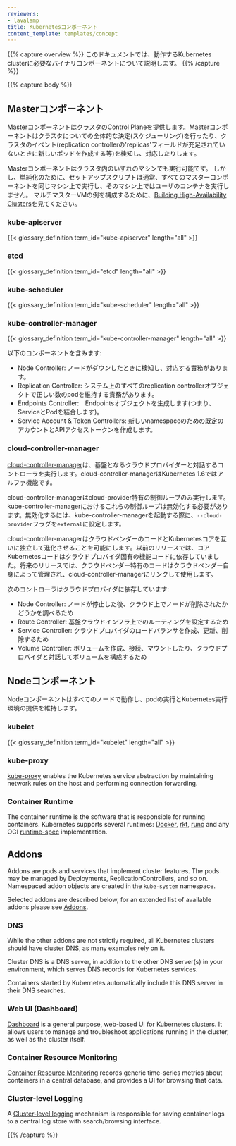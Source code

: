 ```yaml
---
reviewers:
- lavalamp
title: Kubernetesコンポーネント
content_template: templates/concept
---
```


{{% capture overview %}}
このドキュメントでは、動作するKubernetes clusterに必要なバイナリコンポーネントについて説明します。
{{% /capture %}}

{{% capture body %}}
## Masterコンポーネント

MasterコンポーネントはクラスタのControl Planeを提供します。Masterコンポーネントはクラスタについての全体的な決定(スケジューリング)を行ったり、クラスタのイベント(replication controllerの'replicas'フィールドが充足されていないときに新しいポッドを作成する等)を検知し、対応したりします。

Masterコンポーネントはクラスタ内のいずれのマシンでも実行可能です。
しかし、単純化のために、セットアップスクリプトは通常、すべてのマスターコンポーネントを同じマシン上で実行し、そのマシン上ではユーザのコンテナを実行しません。
マルチマスターVMの例を構成するために、[Building High-Availability Clusters](/docs/admin/high-availability/)を見てください。

### kube-apiserver

{{< glossary_definition term_id="kube-apiserver" length="all" >}}

### etcd

{{< glossary_definition term_id="etcd" length="all" >}}

### kube-scheduler

{{< glossary_definition term_id="kube-scheduler" length="all" >}}

### kube-controller-manager

{{< glossary_definition term_id="kube-controller-manager" length="all" >}}

以下のコンポーネントを含みます:

  * Node Controller: ノードがダウンしたときに検知し、対応する責務があります。
  * Replication Controller: システム上のすべてのreplication controllerオブジェクトで正しい数のpodを維持する責務があります。
  * Endpoints Controller:　Endpointsオブジェクトを生成します(つまり、ServiceとPodを結合します)。
  * Service Account & Token Controllers: 新しいnamespaceのための既定のアカウントとAPIアクセストークンを作成します。

### cloud-controller-manager

[cloud-controller-manager](/docs/tasks/administer-cluster/running-cloud-controller/)は、基盤となるクラウドプロバイダーと対話するコントローラを実行します。cloud-controller-managerはKubernetes 1.6ではアルファ機能です。

cloud-controller-managerはcloud-provider特有の制御ループのみ実行します。kube-controller-managerにおけるこれらの制御ループは無効化する必要があります。無効化するには、kube-controller-managerを起動する際に、`--cloud-provider`フラグを`external`に設定します。

cloud-controller-managerはクラウドベンダーのコードとKubernetesコアを互いに独立して進化させることを可能にします。以前のリリースでは、コアKubernetesコードはクラウドプロバイダ固有の機能コードに依存していました。将来のリリースでは、クラウドベンダー特有のコードはクラウドベンダー自身によって管理され、cloud-controller-managerにリンクして使用します。

次のコントローラはクラウドプロバイダに依存しています:

  * Node Controller: ノードが停止した後、クラウド上でノードが削除されたかどうかを調べるため
  * Route Controller: 基盤クラウドインフラ上でのルーティングを設定するため
  * Service Controller: クラウドプロバイダのロードバランサを作成、更新、削除するため
  * Volume Controller: ボリュームを作成、接続、マウントしたり、クラウドプロバイダと対話してボリュームを構成するため

## Nodeコンポーネント

Nodeコンポーネントはすべてのノードで動作し、podの実行とKubernetes実行環境の提供を維持します。

### kubelet

{{< glossary_definition term_id="kubelet" length="all" >}}

### kube-proxy

[kube-proxy](/docs/admin/kube-proxy/) enables the Kubernetes service abstraction by maintaining
network rules on the host and performing connection forwarding.

### Container Runtime

The container runtime is the software that is responsible for running containers. Kubernetes supports several runtimes: [Docker](http://www.docker.com), [rkt](https://coreos.com/rkt/), [runc](https://github.com/opencontainers/runc) and any OCI [runtime-spec](https://github.com/opencontainers/runtime-spec) implementation.

## Addons

Addons are pods and services that implement cluster features. The pods may be managed
by Deployments, ReplicationControllers, and so on. Namespaced addon objects are created in
the `kube-system` namespace.

Selected addons are described below, for an extended list of available addons please see [Addons](/docs/concepts/cluster-administration/addons/).

### DNS

While the other addons are not strictly required, all Kubernetes clusters should have [cluster DNS](/docs/concepts/services-networking/dns-pod-service/), as many examples rely on it.

Cluster DNS is a DNS server, in addition to the other DNS server(s) in your environment, which serves DNS records for Kubernetes services.

Containers started by Kubernetes automatically include this DNS server in their DNS searches.

### Web UI (Dashboard)

[Dashboard](/docs/tasks/access-application-cluster/web-ui-dashboard/) is a general purpose, web-based UI for Kubernetes clusters. It allows users to manage and troubleshoot applications running in the cluster, as well as the cluster itself.

### Container Resource Monitoring

[Container Resource Monitoring](/docs/tasks/debug-application-cluster/resource-usage-monitoring/) records generic time-series metrics
about containers in a central database, and provides a UI for browsing that data.

### Cluster-level Logging

A [Cluster-level logging](/docs/concepts/cluster-administration/logging/) mechanism is responsible for
saving container logs to a central log store with search/browsing interface.

{{% /capture %}}
